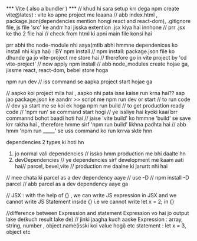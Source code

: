  *** Vite ( also a bundler )  ***
 // khud hi sara setup krr dega
 npm create vite@latest  : vite ko apne project me leaana 
 // abb index.html , package.json(dependencies mention hongi react and react-dom),  .gitignore file, js file 'src' ke andrr hai jisska extention .jsx kiya hai innhone // prr .jsx ke tho 2 file hai // check from html ki apni main file konsi hai

prr abhi tho node-module nhi aaya(mtlb abhi hmmne dependenices ko install nhi kiya hai) : BY npm install
// npm install: package.json file ko dhunde ga jo vite-project me store hai // therefore go in vite project by 'cd vite-project' // now apply npm install // abb node_modules create hojae ga, jissme react, react-dom, bebel store hoga

npm run dev // iss command se aapka project start hojae ga

// aapko koi project mila hai , aapko nhi pata isse kaise run krna hai??
aap jao package.json ke aandrr >> script me
npm run dev or start // to run code // dev ya start me se koi ek hoga
npm run build // to get production ready code
// 'npm run' se command start hogi
// ye issliye hai kyoki kaai brr commannd bohot baadi hoti hai // jaise 'vite build' ko hmmne 'build' se save krr rakha hai , therefore hmme sirf 'npm run build' likhna padhta hai
// abb hmm 'npm run _____' se uss command ko run krrva skte hnn



 dependencies 2 types ki hoti hn 
 1) jo normal vali dependencies // issko hmm production me bhi daalte hn
 2) devDependencies // ye dependencies sirf development me kaam aati hai// parcel, bevel,vite // production me daalne ki jarurtt nhi hai


// mee chata ki parcel as a dev dependency aaye // use -D
// npm install -D parcel  // abb parcel as a dev dependency aaye ga



// JSX : with the help of {} , we can write JS expression in JSX and we cannot write JS Statement inside {} i.e we cannot write let x = 2; in {}

//difference between Expression and statement
Expression vo hai jo output lake de(kuch result lake de) // jinki jaagha kuch aaske
Expression :  array, string, number , object.name(isski koi value hogi) etc
statement : let x = 3, object etc